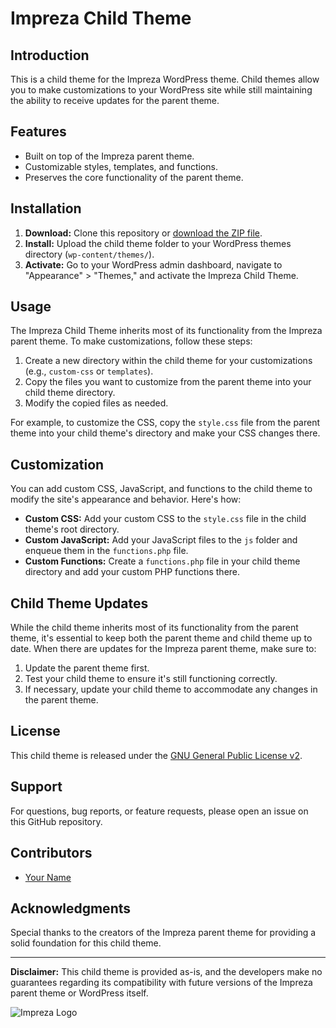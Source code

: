 # Impreza Child Theme

## Introduction

This is a child theme for the Impreza WordPress theme. Child themes allow you to make customizations to your WordPress site while still maintaining the ability to receive updates for the parent theme.

## Features

- Built on top of the Impreza parent theme.
- Customizable styles, templates, and functions.
- Preserves the core functionality of the parent theme.

## Installation

1. **Download:** Clone this repository or [download the ZIP file](link-to-zip).
2. **Install:** Upload the child theme folder to your WordPress themes directory (`wp-content/themes/`).
3. **Activate:** Go to your WordPress admin dashboard, navigate to "Appearance" > "Themes," and activate the Impreza Child Theme.

## Usage

The Impreza Child Theme inherits most of its functionality from the Impreza parent theme. To make customizations, follow these steps:

1. Create a new directory within the child theme for your customizations (e.g., `custom-css` or `templates`).
2. Copy the files you want to customize from the parent theme into your child theme directory.
3. Modify the copied files as needed.

For example, to customize the CSS, copy the `style.css` file from the parent theme into your child theme's directory and make your CSS changes there.

## Customization

You can add custom CSS, JavaScript, and functions to the child theme to modify the site's appearance and behavior. Here's how:

- **Custom CSS:** Add your custom CSS to the `style.css` file in the child theme's root directory.
- **Custom JavaScript:** Add your JavaScript files to the `js` folder and enqueue them in the `functions.php` file.
- **Custom Functions:** Create a `functions.php` file in your child theme directory and add your custom PHP functions there.

## Child Theme Updates

While the child theme inherits most of its functionality from the parent theme, it's essential to keep both the parent theme and child theme up to date. When there are updates for the Impreza parent theme, make sure to:

1. Update the parent theme first.
2. Test your child theme to ensure it's still functioning correctly.
3. If necessary, update your child theme to accommodate any changes in the parent theme.

## License

This child theme is released under the [GNU General Public License v2](https://www.gnu.org/licenses/gpl-2.0.html).

## Support

For questions, bug reports, or feature requests, please open an issue on this GitHub repository.

## Contributors

- [Your Name](https://github.com/yourusername)

## Acknowledgments

Special thanks to the creators of the Impreza parent theme for providing a solid foundation for this child theme.

---

**Disclaimer:** This child theme is provided as-is, and the developers make no guarantees regarding its compatibility with future versions of the Impreza parent theme or WordPress itself.

![Impreza Logo](link-to-impreza-logo.png)
